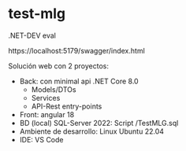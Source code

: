 # test-mlg
.NET-DEV eval

https://localhost:5179/swagger/index.html

Solución web con 2 proyectos:

- Back: con minimal api .NET Core 8.0
  - Models/DTOs
  - Services
  - API-Rest entry-points
- Front: angular 18
- BD (local) SQL-Server 2022: Script /TestMLG.sql
- Ambiente de desarrollo: Linux Ubuntu 22.04
- IDE: VS Code
